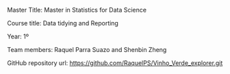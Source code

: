 

Master Title: Master in Statistics for Data Science

Course title: Data tidying and Reporting

Year: 1º

Team members: Raquel Parra Suazo and Shenbin Zheng

GitHub repository url: https://github.com/RaquelPS/Vinho_Verde_explorer.git